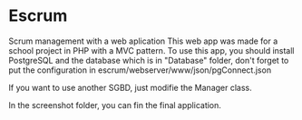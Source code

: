 # Escrum
Scrum management with a web aplication
This web app was made for a school project in PHP with a MVC pattern. 
To use this app, you should install PostgreSQL and the database which is in "Database" folder, don't forget to put the configuration in escrum/webserver/www/json/pgConnect.json 

If you want to use another SGBD, just modifie the Manager class.

In the screenshot folder, you can fin the final application. 
